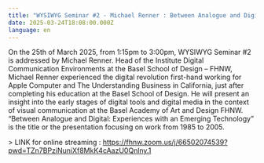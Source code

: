 ```yaml
---
title: "WYSIWYG Seminar #2 - Michael Renner : Between Analogue and Digital"
date: 2025-03-24T18:08:00.000Z
language: en
---
```

On the 25th of March 2025, from 1:15pm to 3:00pm, WYSIWYG
Seminar #2 is addressed by Michael Renner. Head of the Institute Digital Communication Environments at the Basel School of Design – FHNW, Michael Renner experienced the digital revolution first-hand working for Apple Computer and The Understanding Business in California, just after completing his education at the Basel School of Design. He will present an insight into the early stages of digital tools and digital media in the context of visual communication at the Basel Academy of Art and Design FHNW. “Between Analogue and Digital: Experiences with an Emerging Technology” is the title or the presentation focusing on work from 1985 to 2005.

\> LINK for online streaming : https://fhnw.zoom.us/j/66502074539?pwd=TZn7BPziNuniXf8MkK4cAazU0Qnlny.1
